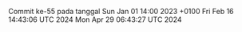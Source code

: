 Commit ke-55 pada tanggal Sun Jan 01 14:00 2023 +0100
Fri Feb 16 14:43:06 UTC 2024
Mon Apr 29 06:43:27 UTC 2024
